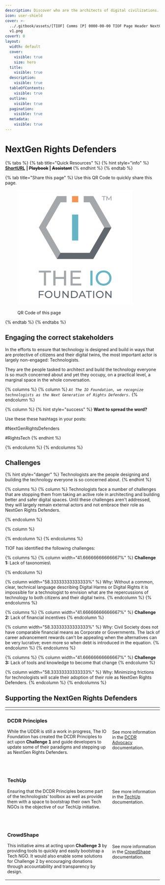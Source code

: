 ```yaml
---
description: Discover who are the architects of digital civilizations.
icon: user-shield
cover: >-
  ../.gitbook/assets/[TIOF] Comms [P] 0000-00-00 TIOF Page Header NextGen XXX
  v1.png
coverY: 0
layout:
  width: default
  cover:
    visible: true
    size: hero
  title:
    visible: true
  description:
    visible: true
  tableOfContents:
    visible: true
  outline:
    visible: true
  pagination:
    visible: true
  metadata:
    visible: true
---
```


# NextGen Rights Defenders

{% tabs %}
{% tab title="Quick Resources" %}
{% hint style="info" %}
[**ShortURL**](https://short.theiofoundation.org/TIOFNextGen) **|&#x20;**~~**Playbook**~~**&#x20;|&#x20;**~~**Assistant**~~
{% endhint %}
{% endtab %}

{% tab title="Share this page" %}
Use this QR Code to quickly share this page.

<figure><img src="../.gitbook/assets/[TIOF] Comms [P] TIOF Full Logo C T HiRes ENG v1.6.png" alt="" width="375"><figcaption><p>QR Code of this page</p></figcaption></figure>
{% endtab %}
{% endtabs %}

## Engaging the correct stakeholders

In the efforts to ensure that technology is designed and build in ways that are protective of citizens and their digital twins, the most important actor is largely non-engaged: Technologists.

They are the people tasked to architect and build the technology everyone is so much concerned about and yet they occupy, on a practical level, a marginal space in the whole conversation.

{% columns %}
{% column %}
_`At The IO Foundation, we recognize technologists as the Next Generation of Rights Defenders.`_
{% endcolumn %}

{% column %}
{% hint style="success" %}
**Want to spread the word?**

Use these these hashtags in your posts:

\#NextGenRightsDefenders

\#RightsTech
{% endhint %}


{% endcolumn %}
{% endcolumns %}

## Challenges

{% hint style="danger" %}
Technologists are the people designing and building the technology everyone is so concerned about.&#x20;
{% endhint %}

{% columns %}
{% column %}
Technologists face a number of challenges that are stopping them from taking an active role in architecting and building better and safer digital spaces. Until these challenges aren't addressed, they will largely remain external actors and not embrace their role as NextGen Rights Defenders.


{% endcolumn %}

{% column %}

{% endcolumn %}
{% endcolumns %}

TIOF has identified the following challenges:

{% columns %}
{% column width="41.66666666666667%" %}
**Challenge 1:** Lack of taxonomies\

{% endcolumn %}

{% column width="58.33333333333333%" %}
Why: Without a common, clear, technical language describing Digital Harms or Digital Rights it is impossible for a technologist to envision what are the repercussions of technology to both citizens and their digital twins.
{% endcolumn %}
{% endcolumns %}

{% columns %}
{% column width="41.66666666666667%" %}
**Challenge 2:** Lack of financial incentives
{% endcolumn %}

{% column width="58.33333333333333%" %}
Why: Civil Society does not have comparable financial means as Corporate or Governments. The lack of career advancement rewards can't be appealing when the alternatives can be very lucrative; even more so when debt is introduced in the equation.
{% endcolumn %}
{% endcolumns %}

{% columns %}
{% column width="41.66666666666667%" %}
**Challenge 3:** Lack of tools and knowledge to become that change
{% endcolumn %}

{% column width="58.33333333333333%" %}
Why: Minimizing frictions for technologists will scale their adoption of their role as NextGen Rights Defenders.&#x20;
{% endcolumn %}
{% endcolumns %}

## Supporting the NextGen Rights Defenders

<table data-view="cards"><thead><tr><th></th><th></th></tr></thead><tbody><tr><td><h3>DCDR Principles</h3><p>While the UDDR is still a work in progress, The IO Foundation has created the DCDR Principles to act upon <strong>Challenge 1</strong> and guide developers to update some of their paradigms and stepping up as NextGen Rights Defenders.</p><p><br></p></td><td>See more information in the <a data-mention href="https://app.gitbook.com/o/-MF3oKZXzZjSRVKTjwWS/s/rG4xcNzldvEoKR9FS7Og/">DCDR Advocacy</a> documentation.</td></tr><tr><td><h3>TechUp</h3><p>Ensuring that the DCDR Principles become part of the technologists' toolbox as well as provide them with a space to bootstrap their own Tech NGOs is the objective of our TechUp initiative.</p><p></p><p><br></p></td><td>See more information in the <a data-mention href="https://app.gitbook.com/o/-MF3oKZXzZjSRVKTjwWS/s/-M_K54SuAkrrbCKMqyze/">TechUp</a> documentation.</td></tr><tr><td><h3>CrowdShape</h3><p>This initiative aims at acting upon <strong>Challenge 3</strong> by providing tools to quickly and easily bootstrap a Tech NGO. It would also enable some solutions for Challenge 2 by encouraging donations through accountability and transparency by design.<br></p></td><td>See more information in the <a data-mention href="https://app.gitbook.com/o/-MF3oKZXzZjSRVKTjwWS/s/MxkrsyQSraXtP8kYavv2/">CrowdShape</a> documentation.</td></tr></tbody></table>



